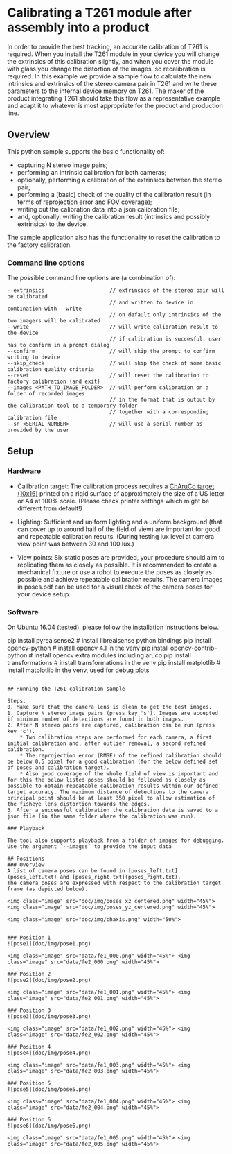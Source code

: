 # Calibrating a T261 module after assembly into a product

In order to provide the best tracking, an accurate calibration of T261 is required. When you install the T261 module in your device you will change the extrinsics of this calibration slightly, and when you cover the module with glass you change the distortion of the images, so recalibration is required. In this example we provide a sample flow to calculate the new intrinsics and extrinsics of the stereo camera pair in T261 and write these parameters to the internal device memory on T261. The maker of the product integrating T261 should take this flow as a representative example and adapt it to whatever is most appropriate for the product and production line.

## Overview

This python sample supports the basic functionality of:
- capturing N stereo image pairs;
- performing an intrinsic calibration for both cameras;
- optionally, performing a calibration of the extrinsics between the stereo pair;
- performing a (basic) check of the quality of the calibration result (in terms of reprojection error and FOV coverage);
- writing out the calibration data into a json calibration file;
- and, optionally, writing the calibration result (intrinsics and possibly extrinsics) to the device.

The sample application also has the functionality to reset the calibration to the factory calibration.

### Command line options
The possible command line options are (a combination of):
```
--extrinsics                     // extrinsics of the stereo pair will be calibrated
                                 // and written to device in combination with --write
                                 // on default only intrinsics of the two imagers will be calibrated
--write                          // will write calibration result to the device
                                 // if calibration is succesful, user has to confirm in a prompt dialog
--confirm                        // will skip the prompt to confirm writing to device
--skip_check                     // will skip the check of some basic calibration quality criteria
--reset                          // will reset the calibration to factory calibration (and exit)
--images <PATH_TO_IMAGE_FOLDER>  // will perform calibration on a folder of recorded images
                                 // in the format that is output by the calibration tool to a temporary folder
                                 // together with a corresponding calibration file
--sn <SERIAL_NUMBER>             // will use a serial number as provided by the user
```

## Setup

### Hardware
* Calibration target: The calibration process requires a [ChAruCo target (10x16)](calib.io_charuco_297x210_10x16_15_DICT_4X4.pdf) printed on a rigid surface of approximately the size of a US letter or A4 at 100% scale. (Please check printer settings which might be different from default!)

* Lighting: Sufficient and uniform lighting and a uniform background (that can cover up to around half of the field of view) are important for good and repeatable calibration results.
(During testing lux level at camera view point was between 30 and 100 lux.)

* View points: Six static poses are provided, your procedure should aim to replicating them as closely as possible. It is recommended to create a mechanical fixture or use a robot to execute the poses as closely as possible and achieve repeatable calibration results. The camera images in poses.pdf can be used for a visual check of the camera poses for your device setup.


### Software
On Ubuntu 16.04 (tested), please follow the installation instructions below.

pip install pyrealsense2 # install librealsense python bindings
pip install opencv-python # install opencv 4.1 in the venv
pip install opencv-contrib-python # install opencv extra modules including aruco
pip install transformations # install transformations in the venv
pip install matplotlib # install matplotlib in the venv, used for debug plots

```

## Running the T261 calibration sample

Steps:
0. Make sure that the camera lens is clean to get the best images.
1. Capture N stereo image pairs (press key 's'). Images are accepted if minimum number of detections are found in both images.
2. After N stereo pairs are captured, calibration can be run (press key 'c').
    * Two calibration steps are performed for each camera, a first initial calibration and, after outlier removal, a second refined calibration.
    * The reprojection error (RMSE) of the refined calibration should be below 0.5 pixel for a good calibration (for the below defined set of poses and calibration target).
    * Also good coverage of the whole field of view is important and for this the below listed poses should be followed as closely as possible to obtain repeatable calibration results within our defined target accuracy. The maximum distance of detections to the camera principal point should be at least 350 pixel to allow estimation of the fisheye lens distortion towards the edges.
3. After a successful calibration the calibration data is saved to a json file (in the same folder where the calibration was run).

### Playback

The tool also supports playback from a folder of images for debugging. Use the argument `--images` to provide the input data

## Positions
### Overview
A list of camera poses can be found in [poses_left.txt](poses_left.txt) and [poses_right.txt](poses_right.txt).
The camera poses are expressed with respect to the calibration target frame (as depicted below).

<img class="image" src="doc/img/poses_xz_centered.png" width="45%"> <img class="image" src="doc/img/poses_yz_centered.png" width="45%">

<img class="image" src="doc/img/chaxis.png" width="50%">


### Position 1
![pose1](doc/img/pose1.png)

<img class="image" src="data/fe1_000.png" width="45%"> <img class="image" src="data/fe2_000.png" width="45%">

### Position 2
![pose2](doc/img/pose2.png)

<img class="image" src="data/fe1_001.png" width="45%"> <img class="image" src="data/fe2_001.png" width="45%">

### Position 3
![pose3](doc/img/pose3.png)

<img class="image" src="data/fe1_002.png" width="45%"> <img class="image" src="data/fe2_002.png" width="45%">

### Position 4
![pose4](doc/img/pose4.png)

<img class="image" src="data/fe1_003.png" width="45%"> <img class="image" src="data/fe2_003.png" width="45%">

### Position 5
![pose5](doc/img/pose5.png)

<img class="image" src="data/fe1_004.png" width="45%"> <img class="image" src="data/fe2_004.png" width="45%">

### Position 6
![pose6](doc/img/pose6.png)

<img class="image" src="data/fe1_005.png" width="45%"> <img class="image" src="data/fe2_005.png" width="45%">
